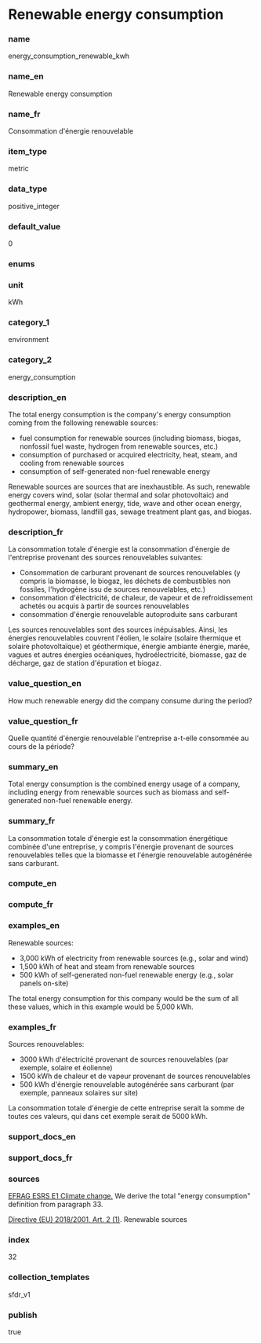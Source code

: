 # Renewable energy consumption

### name

energy_consumption_renewable_kwh

### name_en

Renewable energy consumption

### name_fr

Consommation d'énergie renouvelable

### item_type

metric

### data_type

positive_integer

### default_value

0

### enums



### unit

kWh

### category_1

environment

### category_2

energy_consumption

### description_en


The total energy consumption is the company's energy consumption coming from the following
renewable sources:  

* fuel consumption for renewable sources (including biomass, biogas, nonfossil fuel waste, hydrogen from renewable sources, etc.)
* consumption of purchased or acquired electricity, heat, steam, and cooling from renewable sources
* consumption of self-generated non-fuel renewable energy






Renewable sources are sources that are inexhaustible. As such, renewable energy covers wind, solar
(solar thermal and solar photovoltaic) and geothermal energy, ambient
energy, tide, wave and other ocean energy, hydropower, biomass,
landfill gas, sewage treatment plant gas, and biogas.





### description_fr


La consommation totale d'énergie est la consommation d'énergie de l'entreprise provenant des
sources renouvelables suivantes:  

* Consommation de carburant provenant de sources renouvelables (y compris la biomasse,
 le biogaz, les déchets de combustibles non fossiles, l'hydrogène issu de sources
 renouvelables, etc.)
* consommation d'électricité, de chaleur, de vapeur et de refroidissement achetés ou
 acquis à partir de sources renouvelables
* consommation d'énergie renouvelable autoproduite sans carburant






Les sources renouvelables sont des sources inépuisables. Ainsi, les énergies renouvelables couvrent
l'éolien, le solaire
(solaire thermique et solaire photovoltaïque) et géothermique, énergie ambiante
énergie, marée, vagues et autres énergies océaniques, hydroélectricité, biomasse,
gaz de décharge, gaz de station d'épuration et biogaz.





### value_question_en

How much renewable energy did the company consume during the period?

### value_question_fr

Quelle quantité d'énergie renouvelable l'entreprise a-t-elle consommée
au cours de la période?

### summary_en


Total energy consumption is the combined energy usage of a company, including energy from renewable
sources such as biomass and self-generated non-fuel renewable energy.


### summary_fr


La consommation totale d'énergie est la consommation énergétique combinée d'une entreprise, y
compris l'énergie provenant de sources renouvelables telles que la biomasse et l'énergie
renouvelable autogénérée sans carburant.


### compute_en



### compute_fr



### examples_en


Renewable sources:
* 3,000 kWh of electricity from renewable sources (e.g., solar and wind)
* 1,500 kWh of heat and steam from renewable sources
* 500 kWh of self-generated non-fuel renewable energy (e.g., solar panels on-site)


The total energy consumption for this company would be the sum of all these values, which in this example would be 5,000 kWh.




### examples_fr


Sources renouvelables:
* 3000 kWh d'électricité provenant de sources renouvelables (par exemple, solaire et éolienne)
* 1500 kWh de chaleur et de vapeur provenant de sources renouvelables
* 500 kWh d'énergie renouvelable autogénérée sans carburant (par exemple, panneaux solaires sur site)


La consommation totale d'énergie de cette entreprise serait la somme de toutes ces valeurs, qui dans cet exemple serait de 5000 kWh.




### support_docs_en



### support_docs_fr



### sources


[EFRAG ESRS E1 Climate change.](https://www.efrag.org/Assets/Download?assetUrl=%2Fsites%2Fwebpublishing%2FSiteAssets%2FED_ESRS_E1.pdf) We derive the total "energy consumption" definition from paragraph 33.  

[Directive (EU) 2018/2001, Art. 2 (1)](https://eur-lex.europa.eu/legal-content/EN/TXT/?uri=celex%3A32018L2001). Renewable sources

            
### index

32

### collection_templates

sfdr_v1

### publish

true
